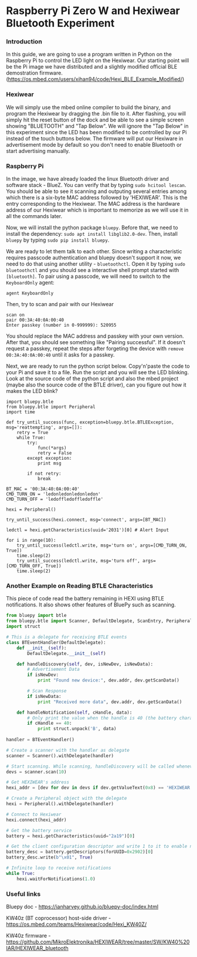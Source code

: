 Raspberry Pi Zero W and Hexiwear Bluetooth Experiment
===
### Introduction
In this guide, we are going to use a program written in Python on the Raspberry Pi to control the LED light on the Hexiwear. Our starting point will be the Pi image we have distributed and a slightly modified official BLE demostration firmware. (https://os.mbed.com/users/xihan94/code/Hexi_BLE_Example_Modified/)

### Hexiwear
We will simply use the mbed online compiler to build the binary, and program the Hexiwear by dragging the .bin file to it. After flashing, you will simply hit the reset button of the dock and be able to see a simple screen showing "BLUETOOTH" and "Tap Below". We will ignore the "Tap Below" in this experiment since the LED has been modified to be controlled by our Pi instead of the touch buttons below. The firmware will put our Hexiware in advertisement mode by default so you don't need to enable Bluetooth or start advertising manually.

### Raspberry Pi
In the image, we have already loaded the linux Bluetooth driver and software stack - BlueZ. You can verify that by typing `sudo hcitool lescan`. You should be able to see it scanning and outputing several entries among which there is a six-byte MAC address followed by 'HEXIWEAR'. This is the entry corresponding to the Hexiwear. The MAC address is the hardware address of our Hexiwear which is important to memorize as we will use it in all the commands later.

Now, we will install the python package `bluepy`. Before that, we need to install the dependency: `sudo apt install libglib2.0-dev`. Then, install `bluepy` by typing `sudo pip install bluepy`.

We are ready to let them talk to each other. Since writing a characteristic requires passcode authentication and bluepy doesn't support it now, we need to do that using another utility - `bluetoothctl`. Open it by typing `sudo bluetoothctl` and you should see a interactive shell prompt started with `[bluetooth]`. To pair using a passcode, we will need to switch to the `KeyboardOnly` agent:

```
agent KeyboardOnly
```
Then, try to scan and pair with our Hexiwear
```
scan on
pair 00:3A:40:0A:00:40
Enter passkey (number in 0-999999): 520955
```
You should replace the MAC address and passkey with your own version. After that, you should see something like "Pairing successful". If it doesn't request a passkey, repeat the steps after forgeting the device with `remove 00:3A:40:0A:00:40` until it asks for a passkey.

Next, we are ready to run the python script below. Copy'n'paste the code to your Pi and save it to a file. Run the script and you will see the LED blinking. Look at the source code of the python script and also the mbed project (maybe also the source code of the BTLE driver), can you figure out how it makes the LED blink?

```
import bluepy.btle
from bluepy.btle import Peripheral
import time

def try_until_success(func, exception=bluepy.btle.BTLEException, msg='reattempting', args=[]):
    retry = True
    while True:
        try:
            func(*args)
            retry = False
        except exception:
            print msg

        if not retry:
            break

BT_MAC = '00:3A:40:0A:00:40'
CMD_TURN_ON = 'ledonledonledonledon'
CMD_TURN_OFF = 'ledoffledoffledoffle'

hexi = Peripheral()

try_until_success(hexi.connect, msg='connect', args=[BT_MAC])

ledctl = hexi.getCharacteristics(uuid='2031')[0] # Alert Input

for i in range(10):
    try_until_success(ledctl.write, msg='turn on', args=[CMD_TURN_ON, True])
    time.sleep(2)
    try_until_success(ledctl.write, msg='turn off', args=[CMD_TURN_OFF, True])
    time.sleep(2)
```

### Another Example on Reading BTLE Characteristics
This piece of code read the battery remaining in HEXI using BTLE notifications. It also shows other features of BluePy such as scanning.

```python
from bluepy import btle
from bluepy.btle import Scanner, DefaultDelegate, ScanEntry, Peripheral
import struct

# This is a delegate for receiving BTLE events
class BTEventHandler(DefaultDelegate):
    def __init__(self):
        DefaultDelegate.__init__(self)

    def handleDiscovery(self, dev, isNewDev, isNewData):
    	# Advertisement Data
        if isNewDev:
            print "Found new device:", dev.addr, dev.getScanData()

        # Scan Response
        if isNewData:
            print "Received more data", dev.addr, dev.getScanData()

    def handleNotification(self, cHandle, data):
    	# Only print the value when the handle is 40 (the battery characteristic)
        if cHandle == 40:
            print struct.unpack('B', data)
            
handler = BTEventHandler()

# Create a scanner with the handler as delegate
scanner = Scanner().withDelegate(handler)

# Start scanning. While scanning, handleDiscovery will be called whenever a new device or new data is found
devs = scanner.scan(10)

# Get HEXIWEAR's address
hexi_addr = [dev for dev in devs if dev.getValueText(0x8) == 'HEXIWEAR'][0].addr

# Create a Peripheral object with the delegate
hexi = Peripheral().withDelegate(handler)

# Connect to Hexiwear
hexi.connect(hexi_addr)

# Get the battery service
battery = hexi.getCharacteristics(uuid="2a19")[0]

# Get the client configuration descriptor and write 1 to it to enable notification
battery_desc = battery.getDescriptors(forUUID=0x2902)[0]
battery_desc.write(b"\x01", True)

# Infinite loop to receive notifications
while True:
    hexi.waitForNotifications(1.0)

```

### Useful links
Bluepy doc - https://ianharvey.github.io/bluepy-doc/index.html

KW40z (BT coprocessor) host-side driver - https://os.mbed.com/teams/Hexiwear/code/Hexi_KW40Z/

KW40z firmware - https://github.com/MikroElektronika/HEXIWEAR/tree/master/SW/KW40%20IAR/HEXIWEAR_bluetooth

